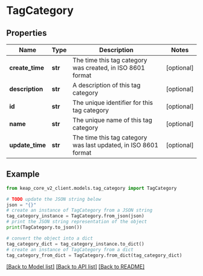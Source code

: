 # TagCategory


## Properties

Name | Type | Description | Notes
------------ | ------------- | ------------- | -------------
**create_time** | **str** | The time this tag category was created, in ISO 8601 format | [optional] 
**description** | **str** | A description of this tag category | [optional] 
**id** | **str** | The unique identifier for this tag category | [optional] 
**name** | **str** | The unique name of this tag category | [optional] 
**update_time** | **str** | The time this tag category was last updated, in ISO 8601 format | [optional] 

## Example

```python
from keap_core_v2_client.models.tag_category import TagCategory

# TODO update the JSON string below
json = "{}"
# create an instance of TagCategory from a JSON string
tag_category_instance = TagCategory.from_json(json)
# print the JSON string representation of the object
print(TagCategory.to_json())

# convert the object into a dict
tag_category_dict = tag_category_instance.to_dict()
# create an instance of TagCategory from a dict
tag_category_from_dict = TagCategory.from_dict(tag_category_dict)
```
[[Back to Model list]](../README.md#documentation-for-models) [[Back to API list]](../README.md#documentation-for-api-endpoints) [[Back to README]](../README.md)


